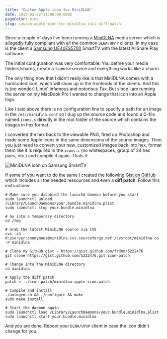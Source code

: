 ```yaml
---
title: "Custom Apple icon for MiniDLNA"
date: 2013-03-22T11:00:00.000Z
pageColor: pink
slug: custom-apple-icon-for-minidlna-incl-diff-patch
---
```


Since a couple of days i've been running a [MiniDLNA](http://sourceforge.net/projects/minidlna/) media server which is allegedly fully compliant with all the common `DLNA/UPnP` clients. In my case is the client a [Samsung UE40ES5700](http://www.amazon.de/Samsung-UE40ES5700-LED-Backlight-Fernseher-Energieeffizienzklasse-Full-HD/dp/B007H72AFM) SmartTV with the latest AllShare Play software.

The initial configuration was very comfortable: You define your media folders/shares, create a `launchd` service and everything works like a charm.  

The only thing now that I didn't really like is that MiniDLNA comes with a hardcoded icon, which will show up in the frontends of the clients. And this is (no wonder) Linux' infamous and notorious Tux. But since I am running the server on my MacBook Pro I wanted to change that icon into an Apple logo.

Like I said above there is no configuration line to specify a path for an image in the `/etc/minidlna.conf` so I dug up the source code and found a C-file named `icons.s` directly in the root folder of the source which contains the images in hex format.

I converted the hex back to the viewable PNG, fired up Photoshop and made some Apple icons in the same dimensions of the source images. Then you just need to convert your new, customized images back into hex, format them like it is required in the `icons.c` (no whitespaces, group of 24 hex pairs, etc.) and compile it again. Thats it:

![MiniDLNA icon on Samsung SmartTV](/content/images/2013/Oct/2.png)

If some of you want to do the same I created the following [Gist on GitHub](https://gist.github.com/frdmn/5222476) which includes all the needed ressources and even a **diff patch**. Follow this instructions:

    # Make sure you disabled the launchd daemon before you start
    sudo launchctl unload /Library/LaunchDaemons/your.bundle.minidlna.plist
    sudo launchctl stop your.bundle.minidlna

    # Go into a temporary directory
    cd /tmp

    # Grab the latest MiniDLNA source via CVS
    cvs -z3 -d:pserver:anonymous@minidlna.cvs.sourceforge.net:/cvsroot/minidlna co -P minidlna
    
    # Clone my GitHub gist - https://gist.github.com/frdmn/5222476
    git clone https://gist.github.com/5222476.git icon-patch
    
    # Change into the MiniDLNA directory
    cd minidlna

    # Apply the diff patch
    patch < ../icon-patch/minidlna-apple-icon.patch

    # Compile and install
    ./autogen.sh && ./configure && make
    sudo make install

    # Start the daemon again
    sudo launchctl load /Library/LaunchDaemons/your.bundle.minidlna.plist
    sudo launchctl start your.bundle.minidlna

And you are done. Reboot your `DLNA/UPnP` client in case the icon didn't change for you.
